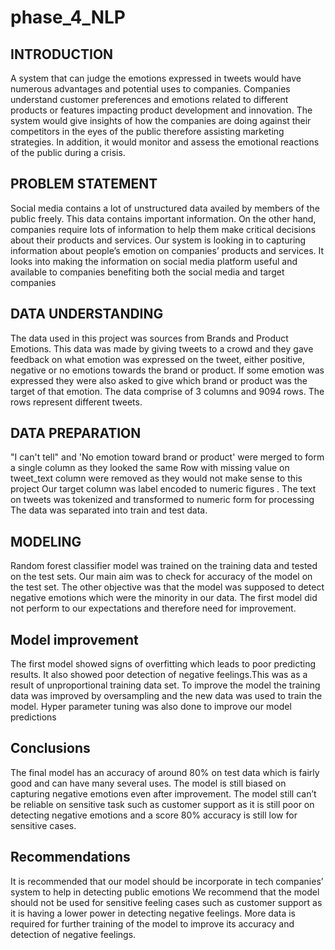 # phase_4_NLP

## INTRODUCTION
A system that can judge the emotions expressed in tweets  would have numerous advantages and potential uses  to companies.
Companies understand  customer preferences and emotions related to different products or features impacting product development and innovation.
The system would give insights of how the companies are doing against their competitors in the eyes of the public therefore  assisting marketing strategies.
In addition, it would monitor and assess the emotional reactions of the public during a crisis.

## PROBLEM STATEMENT
Social media contains a lot of unstructured data availed by members of the public freely. This data contains important information.
On the other hand, companies require lots of information to help them make critical decisions about their products and services.
Our system is looking in to capturing information about people’s emotion on  companies’ products and services. It looks into making the information on social media platform useful and available to companies benefiting both the social media and target companies

## DATA UNDERSTANDING
The data used in this project was sources from Brands and Product Emotions. 
This data was made by giving tweets to a crowd and they gave feedback on what emotion was expressed on the tweet, either positive, negative or no emotions towards the brand or product. If some emotion was expressed they were also asked to give which brand or product was the target of that emotion.
The data comprise of 3 columns and 9094 rows. The rows represent different tweets.

## DATA PREPARATION
"I can't tell" and  'No emotion toward brand or product' were merged to form a single column as they looked the same
Row with missing value on tweet_text column were removed as they would not make sense to this project
Our target column was label encoded to numeric figures .
The text on tweets was tokenized and transformed to numeric form for processing
The data was separated into train and test data.
## MODELING
Random forest classifier model was trained on the training data and tested on the test sets.
Our main aim was to check for accuracy of the model on the test set.
The other objective was that the model was supposed to detect negative emotions which were the minority in our data.
The first model did not perform to our expectations and therefore need for improvement.
## Model improvement
The first model showed signs of overfitting which leads to poor predicting results.
It also showed poor detection of negative feelings.This was as a result of unproportional training data set.
To improve the model the training data was improved by oversampling and the new data was used to train the model.
Hyper parameter tuning was also done to improve our model predictions 
## Conclusions
The final model has an accuracy of around 80% on test data which is fairly good and can have many several uses.
The model is still biased on capturing negative emotions even after improvement.
The model still can’t be reliable on sensitive task such as customer support as it is still poor on detecting negative emotions and a score 80% accuracy is still low for sensitive cases.
## Recommendations
It is recommended that our model should be incorporate in tech companies’ system to help in detecting public emotions
We recommend that the model should not be used for sensitive feeling cases such as customer support as it is having a lower power in detecting negative feelings.
More data is required for further training of the model to improve its accuracy and detection of negative feelings.
